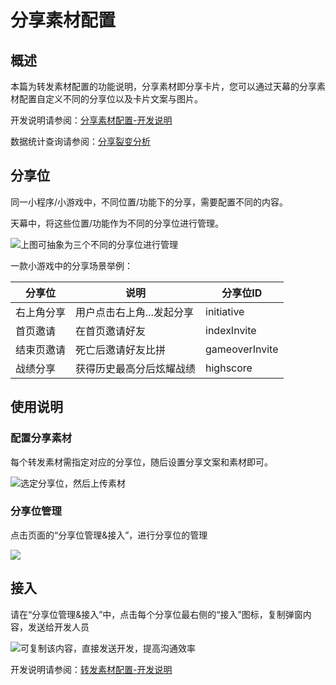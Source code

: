# 分享素材配置

## 概述

本篇为转发素材配置的功能说明，分享素材即分享卡片，您可以通过天幕的分享素材配置自定义不同的分享位以及卡片文案与图片。

开发说明请参阅：[分享素材配置-开发说明](../dev-guide/sharing/)

数据统计查询请参阅：[分享裂变分析](../../game-data/indicator-description/sharing-analysis.md)

## **分享位**

同一小程序/小游戏中，不同位置/功能下的分享，需要配置不同的内容。

天幕中，将这些位置/功能作为不同的分享位进行管理。

![上图可抽象为三个不同的分享位进行管理](https://cdn.61week.com/tianmu/doc/index/image/game-set/sharing-management/1.png)

一款小游戏中的分享场景举例：

| 分享位   | 说明             | 分享位ID          |
| ----- | -------------- | -------------- |
| 右上角分享 | 用户点击右上角...发起分享 | initiative     |
| 首页邀请  | 在首页邀请好友        | indexInvite    |
| 结束页邀请 | 死亡后邀请好友比拼      | gameoverInvite |
| 战绩分享  | 获得历史最高分后炫耀战绩   | highscore      |

## 使用说明

### 配置分享素材

每个转发素材需指定对应的分享位，随后设置分享文案和素材即可。

![选定分享位，然后上传素材](https://cdn.61week.com/tianmu/doc/index/image/game-set/sharing-management/2.png)

### **分享位管理**

点击页面的“分享位管理&接入”，进行分享位的管理

![](https://cdn.61week.com/tianmu/doc/index/image/game-set/sharing-management/3.png)

## 接入

请在“分享位管理&接入”中，点击每个分享位最右侧的“接入”图标，复制弹窗内容，发送给开发人员

![可复制该内容，直接发送开发，提高沟通效率](https://cdn.61week.com/tianmu/doc/index/image/game-set/sharing-management/4.png)

开发说明请参阅：[转发素材配置-开发说明](../dev-guide/sharing/)
